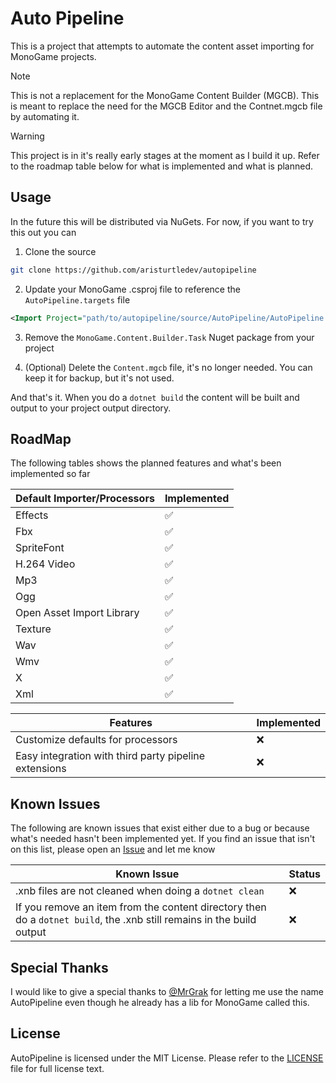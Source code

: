 # Auto Pipeline
This is a project that attempts to automate the content asset importing for MonoGame projects.  

> [!NOTE]
> This is not a replacement for the MonoGame Content Builder (MGCB).  This is meant to replace the need for the MGCB Editor and the Contnet.mgcb file by automating it.

> [!WARNING]
> This project is in it's really early stages at the moment as I build it up.  Refer to the roadmap table below for what is implemented and what is planned.

## Usage
In the future this will be distributed via NuGets.  For now, if you want to try this out you can

1. Clone the source
```sh
git clone https://github.com/aristurtledev/autopipeline
```

2. Update your MonoGame .csproj file to reference the `AutoPipeline.targets` file

```xml
<Import Project="path/to/autopipeline/source/AutoPipeline/AutoPipeline.targets" />
```

3. Remove the `MonoGame.Content.Builder.Task` Nuget package from your project

4. (Optional) Delete the `Content.mgcb` file, it's no longer needed.  You can keep it for backup, but it's not used.

And that's it. When you do a `dotnet build` the content will be built and output to your project output directory.

## RoadMap
The following tables shows the planned features and what's been implemented so far

| Default Importer/Processors | Implemented |
| --------------------------- | ----------- |
| Effects                     | ✅           |
| Fbx                         | ✅           |
| SpriteFont                  | ✅           |
| H.264 Video                 | ✅           |
| Mp3                         | ✅           |
| Ogg                         | ✅           |
| Open Asset Import Library   | ✅           |
| Texture                     | ✅           |
| Wav                         | ✅           |
| Wmv                         | ✅           |
| X                           | ✅           |
| Xml                         | ✅           |

| Features                                              | Implemented |
| ----------------------------------------------------- | ----------- |
| Customize defaults for processors                     | ❌           |
| Easy integration with third party pipeline extensions | ❌           |

## Known Issues
The following are known issues that exist either due to a bug or because what's needed hasn't been implemented yet.  If you find an issue that isn't on this list, please open an [Issue](https://github.com/aristurtledev/autopipeline/issues) and let me know

| Known Issue                                                                                                           | Status |
| --------------------------------------------------------------------------------------------------------------------- | ------ |
| .xnb files are not cleaned when doing a `dotnet clean`                                                                | ❌      |
| If you remove an item from the content directory then do a `dotnet build`, the .xnb still remains in the build output | ❌      |

## Special Thanks
I would like to give a special thanks to [@MrGrak](https://github.com/mrgrak) for letting me use the name AutoPipeline even though he already has a lib for MonoGame called this.

## License
AutoPipeline is licensed under the MIT License. Please refer to the [LICENSE](LICENSE) file for full license text.
